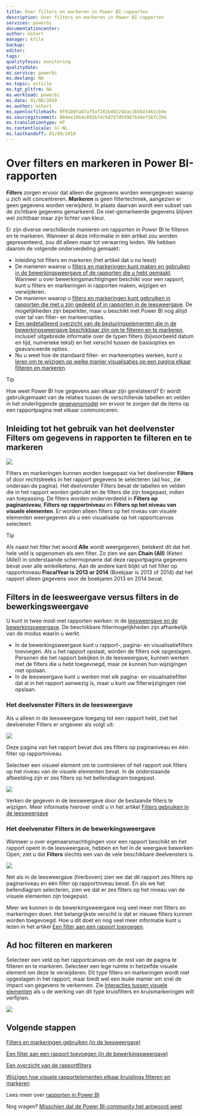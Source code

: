 ```yaml
---
title: Over filters en markeren in Power BI-rapporten
description: Over filters en markeren in Power BI-rapporten
services: powerbi
documentationcenter: 
author: mihart
manager: kfile
backup: 
editor: 
tags: 
qualityfocus: monitoring
qualitydate: 
ms.service: powerbi
ms.devlang: NA
ms.topic: article
ms.tgt_pltfrm: NA
ms.workload: powerbi
ms.date: 01/08/2018
ms.author: mihart
ms.openlocfilehash: 0f81b0fa87af5af281b40224bac3b5815461cb9e
ms.sourcegitcommit: 804ee18b4c892b7dcbd7d7d5d987b16ef16fc2bb
ms.translationtype: HT
ms.contentlocale: nl-NL
ms.lasthandoff: 01/09/2018
---
```

# <a name="about-filters-and-highlighting-in-power-bi-reports"></a>Over filters en markeren in Power BI-rapporten
***Filters*** zorgen ervoor dat alleen die gegevens worden weergegeven waarop u zich wilt concentreren.  ***Markeren*** is geen filtertechniek, aangezien er geen gegevens worden verwijderd. In plaats daarvan wordt een subset van de zichtbare gegevens gemarkeerd. De niet-gemarkeerde gegevens blijven wel zichtbaar maar zijn lichter van kleur.

Er zijn diverse verschillende manieren om rapporten in Power BI te filteren en te markeren. Wanneer al deze informatie in één artikel zou worden gepresenteerd, zou dit alleen maar tot verwarring leiden. We hebben daarom de volgende onderverdeling gemaakt:

* Inleiding tot filters en markeren (het artikel dat u nu leest)
* De manieren waarop u [filters en markeringen kunt maken en gebruiken in de bewerkingsweergave of de rapporten die u hebt gemaakt](power-bi-report-add-filter.md). Wanneer u over bewerkingsmachtigingen beschikt voor een rapport, kunt u filters en markeringen in rapporten maken, wijzigen en verwijderen.
* De manieren waarop u [filters en markeringen kunt gebruiken in rapporten die met u zijn gedeeld of in rapporten in de leesweergave](service-reading-view-and-editing-view.md). De mogelijkheden zijn beperkter, maar u beschikt met Power BI nog altijd over tal van filter- en markeeropties.  
* [Een gedetailleerd overzicht van de besturingselementen die in de bewerkingsweergave beschikbaar zijn om te filteren en te markeren](power-bi-how-to-report-filter.md), inclusief uitgebreide informatie over de typen filters (bijvoorbeeld datum en tijd, numerieke tekst) en het verschil tussen de basisopties en geavanceerde opties.
* Nu u weet hoe de standaard filter- en markeeropties werken, kunt u [leren om te wijzigen op welke manier visualisaties op een pagina elkaar filteren en markeren](service-reports-visual-interactions.md).

> [!TIP]
> Hoe weet Power BI hoe gegevens aan elkaar zijn gerelateerd?  Er wordt gebruikgemaakt van de relaties tussen de verschillende tabellen en velden in het onderliggende [gegevensmodel](https://support.office.com/article/Create-a-Data-Model-in-Excel-87e7a54c-87dc-488e-9410-5c75dbcb0f7b?ui=en-US&rs=en-US&ad=US) om ervoor te zorgen dat de items op een rapportpagina met elkaar communiceren.
> 
> 

## <a name="introduction-to-filters-and-highlighting-in-reports-using-the-filters-pane"></a>Inleiding tot het gebruik van het deelvenster Filters om gegevens in rapporten te filteren en te markeren
![](media/power-bi-reports-filters-and-highlighting/power-bi-add-filter-reading-view.png)

Filters en markeringen kunnen worden toegepast via het deelvenster **Filters** of door rechtstreeks in het rapport gegevens te selecteren (ad hoc, zie onderaan de pagina). Het deelvenster Filters bevat de tabellen en velden die in het rapport worden gebruikt en de filters die zijn toegepast, indien van toepassing. De filters worden onderverdeeld in **Filters op paginaniveau**, **Filters op rapportniveau** en **Filters op het niveau van visuele elementen**.  Er worden alleen filters op het niveau van visuele elementen weergegeven als u een visualisatie op het rapportcanvas selecteert.

> [!TIP]
> Als naast het filter het woord **Alle** wordt weergegeven, betekent dit dat het hele veld is opgenomen als een filter.  Zo zien we aan **Chain (All)** (Keten (Alle)) in onderstaande schermopname dat deze rapportpagina gegevens bevat over alle winkelketens.  Aan de andere kant blijkt uit het filter op rapportniveau **FiscalYear is 2013 or 2014** (Boekjaar is 2013 of 2014) dat het rapport alleen gegevens voor de boekjaren 2013 en 2014 bevat.
> 
> 

## <a name="filters-in-reading-view-versus-editing-view"></a>Filters in de leesweergave versus filters in de bewerkingsweergave
U kunt in twee modi met rapporten werken: in de [leesweergave en de bewerkingsweergave](service-reading-view-and-editing-view.md).  De beschikbare filtermogelijkheden zijn afhankelijk van de modus waarin u werkt.

* In de bewerkingsweergave kunt u rapport-, pagina- en visualisatiefilters toevoegen. Als u het rapport opslaat, worden de filters ook opgeslagen. Personen die het rapport bekijken in de leesweergave, kunnen werken met de filters die u hebt toegevoegd, maar ze kunnen hun wijzigingen niet opslaan.
* In de leesweergave kunt u werken met elk pagina- en visualisatiefilter dat al in het rapport aanwezig is, maar u kunt uw filterwijzigingen niet opslaan.

### <a name="the-filters-pane-in-reading-view"></a>Het deelvenster Filters in de leesweergave
Als u alleen in de leesweergave toegang tot een rapport hebt, ziet het deelvenster Filters er ongeveer als volgt uit:

![](media/power-bi-reports-filters-and-highlighting/power-bi-filter-reading-view.png)

Deze pagina van het rapport bevat dus zes filters op paginaniveau en één filter op rapportniveau.

Selecteer een visueel element om te controleren of het rapport ook filters op het niveau van de visuele elementen bevat. In de onderstaande afbeelding zijn er zes filters op het bellendiagram toegepast.

![](media/power-bi-reports-filters-and-highlighting/power-bi-filter-visual-level.png)

Verken de gegeven in de leesweergave door de bestaande filters te wijzigen. Meer informatie hierover vindt u in het artikel [Filters gebruiken in de leesweergave](service-reading-view-and-editing-view.md)

### <a name="the-filters-pane-in-editing-view"></a>Het deelvenster Filters in de bewerkingsweergave
Wanneer u over eigenaarsmachtigingen voor een rapport beschikt en het rapport opent in de leesweergave, hebben en het in de weergave bewerken Open, ziet u dat **Filters** slechts een van de vele beschikbare deelvensters is.

![](media/power-bi-reports-filters-and-highlighting/power-bi-add-filter-editing-view.png)

Net als in de leesweergave (hierboven) zien we dat dit rapport zes filters op paginaniveau en één filter op rapportniveau bevat. En als we het bellendiagram selecteren, zien we dat er zes filters op het niveau van de visuele elementen zijn toegepast.

Meer we kunnen in de bewerkingsweergave nog veel meer met filters en markeringen doen. Het belangrijkste verschil is dat er nieuwe filters kunnen worden toegevoegd. Hoe u dit doet en nog veel meer informatie kunt u lezen in het artikel [Een filter aan een rapport toevoegen](power-bi-report-add-filter.md).

## <a name="ad-hoc-filterting-and-highlighting"></a>Ad hoc filteren en markeren
Selecteer een veld op het rapportcanvas om de rest van de pagina te filteren en te markeren. Selecteer een lege ruimte in hetzelfde visuele element om deze te verwijderen. Dit type filters en markeringen wordt niet opgeslagen in het rapport, maar biedt wel een leuke manier om snel de impact van gegevens te verkennen. Zie [Interacties tussen visuele elementen](service-reports-visual-interactions.md) als u de werking van dit type kruisfilters en kruismarkeringen wilt verfijnen.

![](media/power-bi-reports-filters-and-highlighting/power-bi-adhoc-filter.gif)

## <a name="next-steps"></a>Volgende stappen
[Filters en markeringen gebruiken (in de leesweergave)](service-reading-view-and-editing-view.md)

[Een filter aan een rapport toevoegen (in de bewerkingsweergave)](power-bi-report-add-filter.md)

[Een overzicht van de rapportfilters](power-bi-how-to-report-filter.md)

[Wijzigen hoe visuele rapportelementen elkaar kruislings filteren en markeren](service-reports-visual-interactions.md)

Lees meer over [rapporten in Power BI](service-reports.md)

Nog vragen? [Misschien dat de Power BI-community het antwoord weet](http://community.powerbi.com/)

